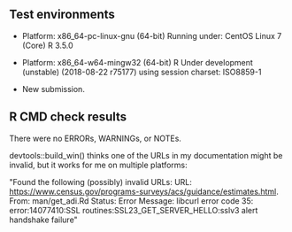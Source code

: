 ## Test environments
* Platform: x86_64-pc-linux-gnu (64-bit)
  Running under: CentOS Linux 7 (Core)
  R 3.5.0
* Platform: x86_64-w64-mingw32 (64-bit)
  R Under development (unstable) (2018-08-22 r75177)
  using session charset: ISO8859-1
  
* New submission.


## R CMD check results
There were no ERRORs, WARNINGs, or NOTEs. 



devtools::build_win() thinks one of the URLs in my documentation might be invalid, but it works for me on multiple platforms:

"Found the following (possibly) invalid URLs:
  URL: https://www.census.gov/programs-surveys/acs/guidance/estimates.html.
    From: man/get_adi.Rd
    Status: Error
    Message: libcurl error code 35:
      	error:14077410:SSL routines:SSL23_GET_SERVER_HELLO:sslv3 alert handshake failure"